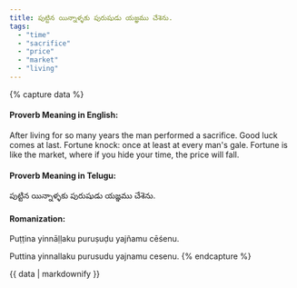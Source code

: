 ```yaml
---
title: పుట్టిన యిన్నాళ్ళకు పురుషుడు యజ్ఞము చేశెను.
tags:
  - "time"
  - "sacrifice"
  - "price"
  - "market"
  - "living"
---
```


{% capture data %}
#### Proverb Meaning in English:
After living for so many years the man performed a sacrifice.
Good luck comes at last.
Fortune knock: once at least at every man's gale.
Fortune is like the market, where if you hide your time, the price will fall.

#### Proverb Meaning in Telugu:
పుట్టిన యిన్నాళ్ళకు పురుషుడు యజ్ఞము చేశెను.

#### Romanization:
Puṭṭina yinnāḷḷaku puruṣuḍu yajñamu cēśenu.

Puttina yinnallaku purusudu yajnamu cesenu.
{% endcapture %}

{{ data | markdownify }}


